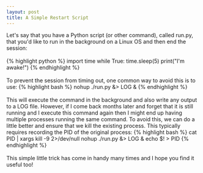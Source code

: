 ```yaml
---
layout: post
title: A Simple Restart Script
---
```


<!--
<img class="img-left" align="left" src="{{ site.url }}/images/">
-->

Let's say that you have a Python script (or other command), called run.py, that you'd like to run in the background on a Linux OS and then end the session:
<br><br>
{% highlight python %}
import time
while True:
    time.sleep(5)
    print("I'm awake!")
{% endhighlight %}
<br><br>
To prevent the session from timing out, one common way to avoid this is to use:
{% highlight bash %}
nohup ./run.py &> LOG &
{% endhighlight %}
<br><br>
This will execute the command in the background and also write any output to a LOG file. However, if I come back months later and forget that it is still running and I execute this command again then I might end up having multiple processes running the same command. To avoid this, we can do a little better and ensure that we kill the existing process. This typically requires recording the PID of the original process:
{% highlight bash %}
cat PID | xargs kill -9 2>/dev/null
nohup ./run.py &> LOG &
echo $! > PID
{% endhighlight %}
<br><br>
This simple little trick has come in handy many times and I hope you find it useful too!
